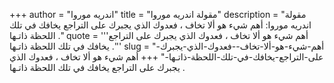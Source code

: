 +++
author = "اندريه موروا"
title = "مقولة اندريه موروا"
description = "مقولة اندريه موروا: أهم شيء هو ألا تخاف ، فعدوك الذي يجبرك على التراجع يخافك في تلك اللحظة ذاتـها ."
quote = '''أهم شيء هو ألا تخاف ، فعدوك الذي يجبرك على التراجع يخافك في تلك اللحظة ذاتـها .''' 
slug = "أهم-شيء-هو-ألا-تخاف--فعدوك-الذي-يجبرك-على-التراجع-يخافك-في-تلك-اللحظة-ذاتـها-"
+++
أهم شيء هو ألا تخاف ، فعدوك الذي يجبرك على التراجع يخافك في تلك اللحظة ذاتـها .
